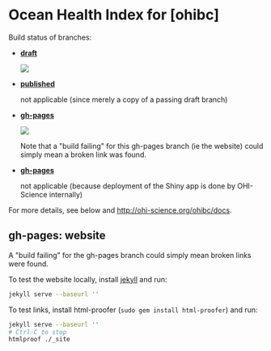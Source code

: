 # Ocean Health Index for  [ohibc]

Build status of branches:

- [**draft**](https://github.com/OHI-Science/ohibc/tree/draft)

  [![](https://api.travis-ci.org/OHI-Science/ohibc.svg?branch=draft)](https://travis-ci.org/OHI-Science/ohibc/branches)

- [**published**](https://github.com/OHI-Science/ohibc/tree/published)

  not applicable (since merely a copy of a passing draft branch)  

- [**gh-pages**](https://github.com/OHI-Science/ohibc/tree/gh-pages)

  [![](https://api.travis-ci.org/OHI-Science/ohibc.svg?branch=gh-pages)](https://travis-ci.org/OHI-Science/ohibc/branches)
  
  Note that a "build failing" for this gh-pages branch (ie the website) could simply mean a broken link was found.

- [**gh-pages**](https://github.com/OHI-Science/ohibc/tree/app)

  not applicable (because deployment of the Shiny app is done by OHI-Science internally)

For more details, see below and http://ohi-science.org/ohibc/docs.

## gh-pages: website

A "build failing" for the gh-pages branch could simply mean broken links were found.

To test the website locally, install [jekyll](http://jekyllrb.com/docs/installation/) and run:

```bash
jekyll serve --baseurl ''
```

To test links, install html-proofer (`sudo gem install html-proofer`) and run:

```bash
jekyll serve --baseurl ''
# Ctrl-C to stop
htmlproof ./_site
```
